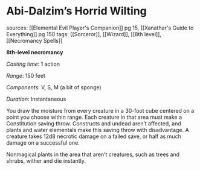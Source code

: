 # Abi-Dalzim’s Horrid Wilting
sources: [[Elemental Evil Player's Companion]] pg 15, [[Xanathar's Guide to Everything]] pg 150
tags: [[Sorceror]], [[Wizard]], [[8th level]], [[Necromancy Spells]]

**8th-level necromancy**

*Casting time*: 1 action

*Range*: 150 feet

*Components*: V, S, M (a bit of sponge)

*Duration*: Instantaneous

You draw the moisture from every creature in a 30-foot cube centered on a point you choose within range. Each creature in that area must make a Constitution saving throw. Constructs and undead aren’t affected, and plants and water elementals make this saving throw with disadvantage. A creature takes 12d8 necrotic damage on a failed save, or half as much damage on a successful one.

Nonmagical plants in the area that aren’t creatures, such as trees and shrubs, wither and die instantly.

